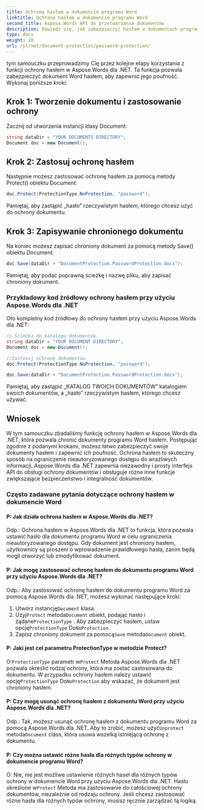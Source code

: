 ```yaml
---
title: Ochrona hasłem w dokumencie programu Word
linktitle: Ochrona hasłem w dokumencie programu Word
second_title: Aspose.Words API do przetwarzania dokumentów
description: Dowiedz się, jak zabezpieczyć hasłem w dokumentach programu Word przy użyciu Aspose.Words dla .NET.
type: docs
weight: 10
url: /pl/net/document-protection/password-protection/
---
```

tym samouczku przeprowadzimy Cię przez kolejne etapy korzystania z funkcji ochrony hasłem w Aspose.Words dla .NET. Ta funkcja pozwala zabezpieczyć dokument Word hasłem, aby zapewnić jego poufność. Wykonaj poniższe kroki:

## Krok 1: Tworzenie dokumentu i zastosowanie ochrony

Zacznij od utworzenia instancji klasy Document:

```csharp
string dataDir = "YOUR DOCUMENTS DIRECTORY";
Document doc = new Document();
```

## Krok 2: Zastosuj ochronę hasłem

Następnie możesz zastosować ochronę hasłem za pomocą metody Protect() obiektu Document:

```csharp
doc.Protect(ProtectionType.NoProtection, "password");
```

Pamiętaj, aby zastąpić „hasło” rzeczywistym hasłem, którego chcesz użyć do ochrony dokumentu.

## Krok 3: Zapisywanie chronionego dokumentu

Na koniec możesz zapisać chroniony dokument za pomocą metody Save() obiektu Document:

```csharp
doc.Save(dataDir + "DocumentProtection.PasswordProtection.docx");
```

Pamiętaj, aby podać poprawną ścieżkę i nazwę pliku, aby zapisać chroniony dokument.

### Przykładowy kod źródłowy ochrony hasłem przy użyciu Aspose.Words dla .NET

Oto kompletny kod źródłowy do ochrony hasłem przy użyciu Aspose.Words dla .NET:

```csharp
// Ścieżka do katalogu dokumentów.
string dataDir = "YOUR DOCUMENT DIRECTORY";
Document doc = new Document();

//Zastosuj ochronę dokumentów.
doc.Protect(ProtectionType.NoProtection, "password");

doc.Save(dataDir + "DocumentProtection.PasswordProtection.docx");
```

Pamiętaj, aby zastąpić „KATALOG TWOICH DOKUMENTÓW” katalogiem swoich dokumentów, a „hasło” rzeczywistym hasłem, którego chcesz używać.


## Wniosek

W tym samouczku zbadaliśmy funkcję ochrony hasłem w Aspose.Words dla .NET, która pozwala chronić dokumenty programu Word hasłem. Postępując zgodnie z podanymi krokami, możesz łatwo zabezpieczyć swoje dokumenty hasłem i zapewnić ich poufność. Ochrona hasłem to skuteczny sposób na ograniczenie nieautoryzowanego dostępu do wrażliwych informacji. Aspose.Words dla .NET zapewnia niezawodny i prosty interfejs API do obsługi ochrony dokumentów i obsługuje różne inne funkcje zwiększające bezpieczeństwo i integralność dokumentów.

### Często zadawane pytania dotyczące ochrony hasłem w dokumencie Word

#### P: Jak działa ochrona hasłem w Aspose.Words dla .NET?

Odp.: Ochrona hasłem w Aspose.Words dla .NET to funkcja, która pozwala ustawić hasło dla dokumentu programu Word w celu ograniczenia nieautoryzowanego dostępu. Gdy dokument jest chroniony hasłem, użytkownicy są proszeni o wprowadzenie prawidłowego hasła, zanim będą mogli otworzyć lub zmodyfikować dokument.

#### P: Jak mogę zastosować ochronę hasłem do dokumentu programu Word przy użyciu Aspose.Words dla .NET?

Odp.: Aby zastosować ochronę hasłem do dokumentu programu Word za pomocą Aspose.Words dla .NET, możesz wykonać następujące kroki:
1.  Utwórz instancję`Document` klasa.
2.  Użyj`Protect` metoda`Document` obiekt, podając hasło i żądane`ProtectionType` . Aby zabezpieczyć hasłem, ustaw opcję`ProtectionType` Do`NoProtection`.
3.  Zapisz chroniony dokument za pomocą`Save` metoda`Document` obiekt.

#### P: Jaki jest cel parametru ProtectionType w metodzie Protect?

 O:`ProtectionType` parametr w`Protect` Metoda Aspose.Words dla .NET pozwala określić rodzaj ochrony, która ma zostać zastosowana do dokumentu. W przypadku ochrony hasłem należy ustawić opcję`ProtectionType` Do`NoProtection` aby wskazać, że dokument jest chroniony hasłem.

#### P: Czy mogę usunąć ochronę hasłem z dokumentu Word przy użyciu Aspose.Words dla .NET?

 Odp.: Tak, możesz usunąć ochronę hasłem z dokumentu programu Word za pomocą Aspose.Words dla .NET. Aby to zrobić, możesz użyć`Unprotect` metoda`Document` class, która usuwa wszelką istniejącą ochronę z dokumentu.

#### P: Czy można ustawić różne hasła dla różnych typów ochrony w dokumencie programu Word?

 O: Nie, nie jest możliwe ustawienie różnych haseł dla różnych typów ochrony w dokumencie Word przy użyciu Aspose.Words dla .NET. Hasło określone w`Protect` Metoda ma zastosowanie do całościowej ochrony dokumentów, niezależnie od rodzaju ochrony. Jeśli chcesz zastosować różne hasła dla różnych typów ochrony, musisz ręcznie zarządzać tą logiką.
